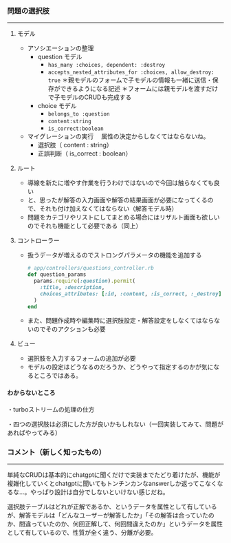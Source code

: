 ### 問題の選択肢

------

1. モデル
   - アソシエーションの整理
     - question モデル
       - `has_many :choices, dependent: :destroy`
       - `accepts_nested_attributes_for :choices, allow_destroy: true`
         ＊親モデルのフォームで子モデルの情報も一緒に送信・保存ができるようになる記述
         ＊フォームには親モデルを渡すだけで子モデルのCRUDも完成する
     - choice モデル
       - `belongs_to :question`
       - `content:string`
       - `is_correct:boolean`
   - マイグレーションの実行
     　属性の決定からしなくてはならないね。
     - 選択肢（ content : string）
     - 正誤判断（ is_correct : boolean）
   
2. ルート
   - 導線を新たに増やす作業を行うわけではないので今回は触らなくても良い
   - と、思ったが解答の入力画面や解答の結果画面が必要になってくるので、それも付け加えなくてはならない（解答モデル時）
   - 問題をカテゴリやリストにしてまとめる場合にはリザルト画面も欲しいのでそれも機能として必要である（同上）
   
3. コントローラー
   - 扱うデータが増えるのでストロングパラメータの機能を追加する
   
     ```ruby
     # app/controllers/questions_controller.rb
     def question_params
       params.require(:question).permit(
         :title, :description,
         choices_attributes: [:id, :content, :is_correct, :_destroy]
       )
     end
     ```
   
     
   
     
   
   - また、問題作成時や編集時に選択肢設定・解答設定をしなくてはならないのでそのアクションも必要
   
4. ビュー
   - 選択肢を入力するフォームの追加が必要
   - モデルの設定はどうなるのだろうか、どうやって指定するのかが気になるところではある。




#### わからないところ

・turboストリームの処理の仕方

・四つの選択肢は必須にした方が良いかもしれない（一回実装してみて、問題があればやってみる）



### コメント（新しく知ったもの）

------

単純なCRUDは基本的にchatgptに聞くだけで実装までたどり着けたが、機能が複雑化していくとchatgptに聞いてもトンチンカンなanswerしか返ってこなくなるな...。やっぱり設計は自分でしないといけない感じだね。

選択肢テーブルはどれが正解であるか、というデータを属性として有しているが、解答モデルは「どんなユーザーが解答したか」「その解答は合っていたのか、間違っていたのか、何回正解して、何回間違えたのか」というデータを属性として有しているので、性質が全く違う、分離が必要。



